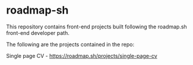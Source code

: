 # roadmap-sh
This repository contains front-end projects built following the roadmap.sh front-end developer path.

The following are the projects contained in the repo:

Single page CV - https://roadmap.sh/projects/single-page-cv
